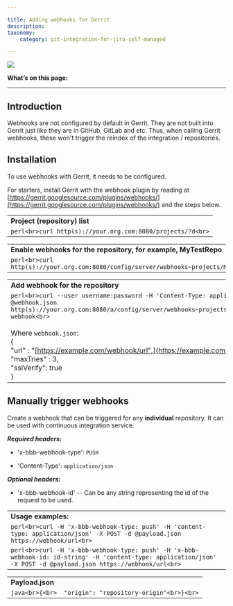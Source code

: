 ```yaml
---

title: Adding webhooks for Gerrit
description:
taxonomy:
    category: git-integration-for-jira-self-managed

---
```

![](https://bigbrassband.atlassian.net/wiki/download/thumbnails/1509032414/gerrit-webhook-banner.png?version=1&modificationDate=1618656373661&cacheVersion=1&api=v2&width=510&height=117)


**What’s on this page:**

* * *

## Introduction

Webhooks are not configured by default in Gerrit. They are not built into Gerrit just like they are in GitHub, GitLab and etc. Thus, when calling Gerrit webhooks, these won't trigger the reindex of the integration / repositories.

## Installation

To use webhooks with Gerrit, it needs to be configured.

For starters, install Gerrit with the webhook plugin by reading at [https://gerrit.googlesource.com/plugins/webhooks/](https://gerrit.googlesource.com/plugins/webhooks/) and the steps below.

|     |
| --- |
| **Project (repository) list** |
| ```perl<br>curl http(s)://your.org.com:8080/projects/?d<br>``` |

|     |
| --- |
| **Enable webhooks for the repository, for example, MyTestRepo** |
| ```perl<br>curl http(s)://your.org.com:8080/config/server/webhooks~projects/MyTestRepo/remotes<br>``` |

|     |
| --- |
| **Add webhook for the repository** |
| ```perl<br>curl --user username:password -H 'Content-Type: application/json' -X PUT -d @webhook.json http(s)://your.org.com:8080/a/config/server/webhooks~projects/MyTestRepo/remotes/bbb-webhook<br>```<br><br>Where `webhook.json`:  <br>{  <br>"url" : "[https://example.com/webhook/url",](https://example.com/webhook/url%22)  <br>"maxTries" : 3,  <br>"sslVerify": true  <br>} |

## Manually trigger webhooks

Create a webhook that can be triggered for any **individual** repository. It can be used with continuous integration service.

_**Required headers:**_

*   'x-bbb-webhook-type': `PUSH`

*   'Content-Type': `application/json`


_**Optional headers:**_

*   'x-bbb-webhook-id' -- Can be any string representing the id of the request to be used.


|     |
| --- |
| **Usage examples:** |
| ```perl<br>curl -H 'x-bbb-webhook-type: push' -H 'content-type: application/json' -X POST -d @payload.json https://webhook/url<br>``` |
| ```perl<br>curl -H 'x-bbb-webhook-type: push' -H 'x-bbb-webhook-id: id-string' -H 'content-type: application/json' -X POST -d @payload.json https://webhook/url<br>``` |

|     |
| --- |
| **Payload.json** |
| ```java<br>{<br>  "origin": "repository-origin"<br>}<br>``` |
